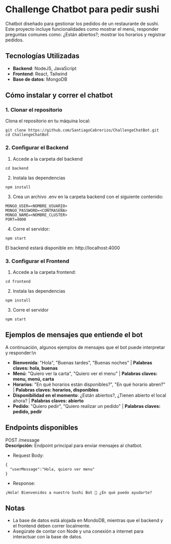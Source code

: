 # Challenge Chatbot para pedir sushi
Chatbot diseñado para gestionar los pedidos de un restaurante de sushi. Este proyecto incluye funcionalidades como mostrar el menú, responder preguntas comunes como: ¿Están abiertos?; mostrar los horarios y registrar pedidos.
## Tecnologías Utilizadas
* **Backend**: NodeJS, JavaScript
* **Frontend**: React, Tailwind
* **Base de datos**: MongoDB
## Cómo instalar y correr el chatbot
### 1. Clonar el repositorio
Clona el repositorio en tu máquina local:
```
git clone https://github.com/SantiagoCabrerizo/ChallengeChatBot.git
cd ChallengeChatBot
```
### 2. Configurar el Backend
1. Accede a la carpeta del backend
```
cd backend
```
2. Instala las dependencias
```
npm install
```
3. Crea un archivo .env en la carpeta backend con el siguiente contenido:
```
MONGO_USER=<NOMBRE_USUARIO>
MONGO_PASSWORD=<CONTRASEÑA>
MONGO_NAME=<NOMBRE_CLUSTER>
PORT=4000
```
4. Corre el servidor:
```
npm start
```
El backend estará disponible en: http://localhost:4000
### 3. Configurar el Frontend
1. Accede a la carpeta frontend:
```
cd frontend
```
2. Instala las dependencias
```
npm install
```
3. Corre el servidor
```
npm start
```
## Ejemplos de mensajes que entiende el bot
A continuación, algunos ejemplos de mensajes que el bot puede interpretar y responder:\n
* **Bienvenida**: "Hola", "Buenas tardes", "Buenas noches" | **Palabras claves: hola, buenas**
* **Menú**: "Quiero ver la carta", "Quiero ver el menu" | **Palabras claves: menu, menú, carta**
* **Horarios**: "En qué horarios están disponibles?", "En qué horario abren?" | **Palabras claves: horarios, disponibles**
* **Disponibilidad en el momento**: ¿Están abiertos?, ¿Tienen abierto el local ahora? | **Palabras claves: abierto**
* **Pedido**: "Quiero pedir", "Quiero realizar un pedido" | **Palabras claves: pedido, pedir**
## Endpoints disponibles
POST /message \
**Descripción**: Endpoint principal para enviar mensajes al chatbot.
* Request Body:
```
{
  "userMessage":"Hola, quiero ver menu"
}
```
* Response:
```
¡Hola! Bienvenidos a nuestro Sushi Bot 🍣 ¿En qué puedo ayudarte?
```
## Notas
* La base de datos está alojada en MondoDB, mientras que el backend y el frontend deben correr localmente.
* Asegúrate de contar con Node y una conexión a internet para interactuar con la base de datos.
